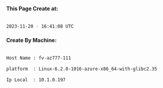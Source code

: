 
   
#### This Page Create at:

```bash

2023-11-20 - 16:41:08 UTC

```

#### Create By Machine:

```bash

Host Name : fv-az777-111

platform  : Linux-6.2.0-1016-azure-x86_64-with-glibc2.35

Ip Local  : 10.1.0.197

```

